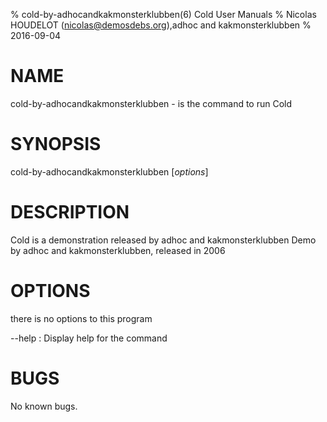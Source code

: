 % cold-by-adhocandkakmonsterklubben(6) Cold User Manuals
% Nicolas HOUDELOT (nicolas@demosdebs.org),adhoc and kakmonsterklubben
% 2016-09-04

# NAME
cold-by-adhocandkakmonsterklubben - is the command to run Cold 

# SYNOPSIS
cold-by-adhocandkakmonsterklubben [*options*]

# DESCRIPTION
Cold  is a demonstration released by adhoc and kakmonsterklubben
Demo by adhoc and kakmonsterklubben, released in 2006

# OPTIONS
there is no options to this program

\--help
:   Display help for the command


# BUGS
No known bugs.
